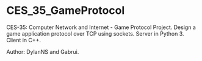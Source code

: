 # CES_35_GameProtocol
CES-35: Computer Network and Internet - Game Protocol Project. Design a game application protocol over TCP using sockets.
Server in Python 3.
Client in C++.

Author: DylanNS and Gabrui.
